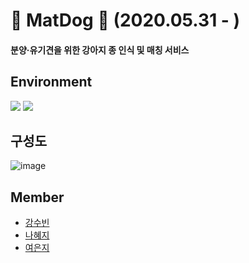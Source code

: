 # 🐶 MatDog 🐶 (2020.05.31 - )
#### 분양·유기견을 위한 강아지 종 인식 및 매칭 서비스

## Environment
![](https://img.shields.io/badge/Android-29-green) ![](https://img.shields.io/badge/Kotlin-1.3.41-orange)

## 구성도
![image](https://user-images.githubusercontent.com/57608585/89705609-bbab2280-d999-11ea-9002-2bc2d2a98316.png)

## Member
- [강수빈](https://github.com/ksb0511)
- [나혜지](https://github.com/nhj7911)
- [여은지](https://github.com/eunnj)


